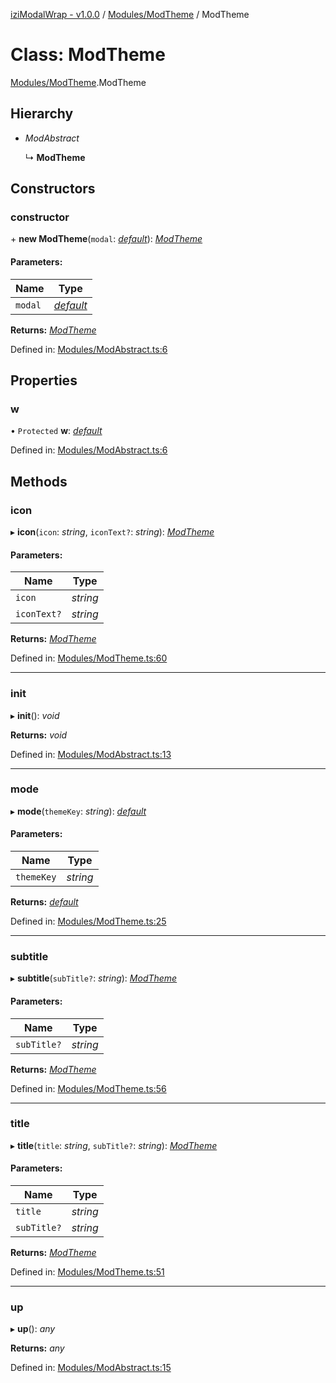 [iziModalWrap - v1.0.0](../README.md) / [Modules/ModTheme](../modules/modules_modtheme.md) / ModTheme

# Class: ModTheme

[Modules/ModTheme](../modules/modules_modtheme.md).ModTheme

## Hierarchy

* *ModAbstract*

  ↳ **ModTheme**

## Constructors

### constructor

\+ **new ModTheme**(`modal`: [*default*](izimodalwrap.default.md)): [*ModTheme*](modules_modtheme.modtheme.md)

#### Parameters:

Name | Type |
------ | ------ |
`modal` | [*default*](izimodalwrap.default.md) |

**Returns:** [*ModTheme*](modules_modtheme.modtheme.md)

Defined in: [Modules/ModAbstract.ts:6](https://github.com/voltsonic/javascript-izimodal-wrap/blob/04f6ec1/src/Modules/ModAbstract.ts#L6)

## Properties

### w

• `Protected` **w**: [*default*](izimodalwrap.default.md)

Defined in: [Modules/ModAbstract.ts:6](https://github.com/voltsonic/javascript-izimodal-wrap/blob/04f6ec1/src/Modules/ModAbstract.ts#L6)

## Methods

### icon

▸ **icon**(`icon`: *string*, `iconText?`: *string*): [*ModTheme*](modules_modtheme.modtheme.md)

#### Parameters:

Name | Type |
------ | ------ |
`icon` | *string* |
`iconText?` | *string* |

**Returns:** [*ModTheme*](modules_modtheme.modtheme.md)

Defined in: [Modules/ModTheme.ts:60](https://github.com/voltsonic/javascript-izimodal-wrap/blob/04f6ec1/src/Modules/ModTheme.ts#L60)

___

### init

▸ **init**(): *void*

**Returns:** *void*

Defined in: [Modules/ModAbstract.ts:13](https://github.com/voltsonic/javascript-izimodal-wrap/blob/04f6ec1/src/Modules/ModAbstract.ts#L13)

___

### mode

▸ **mode**(`themeKey`: *string*): [*default*](izimodalwrap.default.md)

#### Parameters:

Name | Type |
------ | ------ |
`themeKey` | *string* |

**Returns:** [*default*](izimodalwrap.default.md)

Defined in: [Modules/ModTheme.ts:25](https://github.com/voltsonic/javascript-izimodal-wrap/blob/04f6ec1/src/Modules/ModTheme.ts#L25)

___

### subtitle

▸ **subtitle**(`subTitle?`: *string*): [*ModTheme*](modules_modtheme.modtheme.md)

#### Parameters:

Name | Type |
------ | ------ |
`subTitle?` | *string* |

**Returns:** [*ModTheme*](modules_modtheme.modtheme.md)

Defined in: [Modules/ModTheme.ts:56](https://github.com/voltsonic/javascript-izimodal-wrap/blob/04f6ec1/src/Modules/ModTheme.ts#L56)

___

### title

▸ **title**(`title`: *string*, `subTitle?`: *string*): [*ModTheme*](modules_modtheme.modtheme.md)

#### Parameters:

Name | Type |
------ | ------ |
`title` | *string* |
`subTitle?` | *string* |

**Returns:** [*ModTheme*](modules_modtheme.modtheme.md)

Defined in: [Modules/ModTheme.ts:51](https://github.com/voltsonic/javascript-izimodal-wrap/blob/04f6ec1/src/Modules/ModTheme.ts#L51)

___

### up

▸ **up**(): *any*

**Returns:** *any*

Defined in: [Modules/ModAbstract.ts:15](https://github.com/voltsonic/javascript-izimodal-wrap/blob/04f6ec1/src/Modules/ModAbstract.ts#L15)

